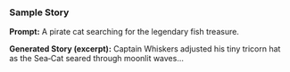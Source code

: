 ### Sample Story

**Prompt:** A pirate cat searching for the legendary fish treasure.

**Generated Story (excerpt):**
Captain Whiskers adjusted his tiny tricorn hat as the Sea‑Cat seared through moonlit waves...
